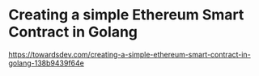 # Creating a simple Ethereum Smart Contract in Golang

https://towardsdev.com/creating-a-simple-ethereum-smart-contract-in-golang-138b9439f64e